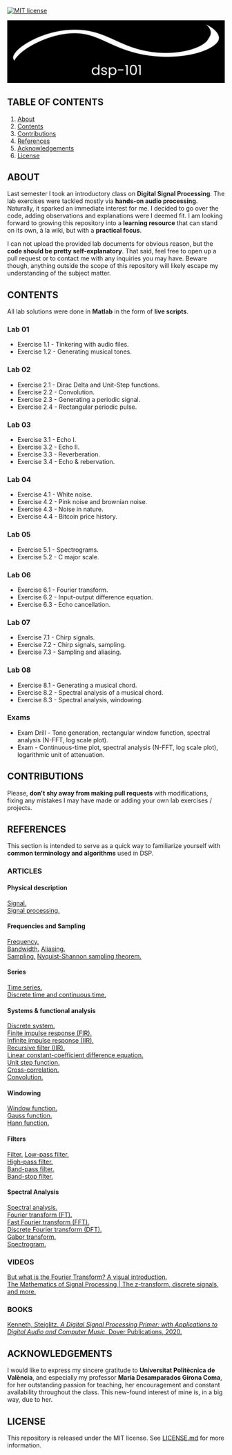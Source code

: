 [![MIT license](http://img.shields.io/badge/license-MIT-brightgreen.svg)](http://opensource.org/licenses/MIT)

![Project_Logo](/img/dsp_banner.png)

## TABLE OF CONTENTS
1.  [About](#about)
2.  [Contents](#contents)
3.  [Contributions](#contributions)
4.  [References](#references)
5.  [Acknowledgements](#acknowledgements)
6.  [License](#license)

## ABOUT
Last semester I took an introductory class on **Digital Signal Processing**. The lab exercises were tackled mostly via **hands-on audio processing**. Naturally, it sparked an immediate interest for me. I decided to go over the code, adding observations and explanations were I deemed fit. I am looking forward to growing this repository into a **learning resource** that can stand on its own, à la wiki, but with a **practical focus**.

I can not upload the provided lab documents for obvious reason, but the **code should be pretty self-explanatory**. That said, feel free to open up a pull request or to contact me with any inquiries you may have. Beware though, anything outside the scope of this repository will likely escape my understanding of the subject matter.

## CONTENTS
All lab solutions were done in **Matlab** in the form of **live scripts**.

### Lab 01
*   Exercise 1.1 - Tinkering with audio files.
*   Exercise 1.2 - Generating musical tones.

### Lab 02
*   Exercise 2.1 - Dirac Delta and Unit-Step functions.
*   Exercise 2.2 - Convolution.
*   Exercise 2.3 - Generating a periodic signal.
*   Exercise 2.4 - Rectangular periodic pulse.

### Lab 03
*   Exercise 3.1 - Echo I.
*   Exercise 3.2 - Echo II.
*   Exercise 3.3 - Reverberation.
*   Exercise 3.4 - Echo & rebervation.

### Lab 04
*   Exercise 4.1 - White noise.
*   Exercise 4.2 - Pink noise and brownian noise.
*   Exercise 4.3 - Noise in nature.
*   Exercise 4.4 - Bitcoin price history.

### Lab 05
*   Exercise 5.1 - Spectrograms.
*   Exercise 5.2 - C major scale.

### Lab 06
*   Exercise 6.1 - Fourier transform.
*   Exercise 6.2 - Input-output difference equation.
*   Exercise 6.3 - Echo cancellation.

### Lab 07
*   Exercise 7.1 - Chirp signals.
*   Exercise 7.2 - Chirp signals, sampling.
*   Exercise 7.3 - Sampling and aliasing.

### Lab 08
*   Exercise 8.1 - Generating a musical chord.
*   Exercise 8.2 - Spectral analysis of a musical chord.
*   Exercise 8.3 - Spectral analysis, windowing.
   
### Exams
*   Exam Drill - Tone generation, rectangular window function, spectral analysis (N-FFT, log scale plot).
*   Exam - Continuous-time plot, spectral analysis (N-FFT, log scale plot), logarithmic unit of attenuation.

## CONTRIBUTIONS
Please, **don't shy away from making pull requests** with modifications, fixing any mistakes I may have made or adding your own lab exercises / projects.

## REFERENCES
This section is intended to serve as a quick way to familiarize yourself with **common terminology and algorithms** used in DSP.

### ARTICLES

#### Physical description
[Signal.](https://en.m.wikipedia.org/wiki/Signal)  
[Signal processing.](https://en.m.wikipedia.org/wiki/Signal_processing)  

#### Frequencies and Sampling
[Frequency.](https://en.m.wikipedia.org/wiki/Frequency)  
[Bandwidth.](https://en.m.wikipedia.org/wiki/Bandwidth_(signal_processing))  
[Aliasing.](https://en.m.wikipedia.org/wiki/Aliasing)  
[Sampling.](https://en.m.wikipedia.org/wiki/Sampling) 
[Nyquist-Shannon sampling theorem.](https://en.m.wikipedia.org/wiki/Nyquist%E2%80%93Shannon_sampling_theorem)  

#### Series
[Time series.](https://en.m.wikipedia.org/wiki/Time_series)  
[Discrete time and continuous time.](https://en.m.wikipedia.org/wiki/Discrete_time_and_continuous_time)  

#### Systems & functional analysis
[Discrete system.](https://en.m.wikipedia.org/wiki/Discrete_system)  
[Finite impulse response (FIR).](https://en.m.wikipedia.org/wiki/Finite_impulse_response)  
[Infinite impulse response (IIR).](https://en.m.wikipedia.org/wiki/Infinite_impulse_response)  
[Recursive filter (IIR).](https://en.m.wikipedia.org/wiki/Recursive_filter)  
[Linear constant-coefficient difference equation.](https://en.m.wikipedia.org/wiki/Z-transform#Linear_constant-coefficient_difference_equation)  
[Unit step function.](https://en.m.wikipedia.org/wiki/Heaviside_step_function)  
[Cross-correlation.](https://en.m.wikipedia.org/wiki/Cross-correlation)  
[Convolution.](https://en.m.wikipedia.org/wiki/Convolution)  

#### Windowing
[Window function.](https://en.m.wikipedia.org/wiki/Window_function)  
[Gauss function.](https://en.m.wikipedia.org/wiki/Gaussian_function)  
[Hann function.](https://en.m.wikipedia.org/wiki/Hann_function)  

#### Filters
[Filter.](https://en.m.wikipedia.org/wiki/Filter_(signal_processing))  
[Low-pass filter.](https://en.m.wikipedia.org/wiki/Low-pass_filter)  
[High-pass filter.](https://en.m.wikipedia.org/wiki/High-pass_filter)  
[Band-pass filter.](https://en.m.wikipedia.org/wiki/Band-pass_filter)  
[Band-stop filter.](https://en.m.wikipedia.org/wiki/Band-stop_filter)  

#### Spectral Analysis
[Spectral analysis.](https://en.m.wikipedia.org/wiki/Spectral_analysis)  
[Fourier transform (FT).](https://en.m.wikipedia.org/wiki/Fourier_transform)  
[Fast Fourier transform (FFT).](https://en.m.wikipedia.org/wiki/Fast_Fourier_transform)  
[Discrete Fourier transform (DFT).](https://en.m.wikipedia.org/wiki/Discrete_Fourier_transform)  
[Gabor transform.](https://en.m.wikipedia.org/wiki/Gabor_transform)  
[Spectrogram.](https://en.m.wikipedia.org/wiki/Spectrogram)  

### VIDEOS
[But what is the Fourier Transform? A visual introduction.](https://www.youtube.com/watch?v=spUNpyF58BY)  
[The Mathematics of Signal Processing | The z-transform, discrete signals, and more.](https://www.youtube.com/watch?v=hewTwm5P0Gg)  

### BOOKS
[Kenneth, Steiglitz. *A Digital Signal Processing Primer: with Applications to Digital Audio and Computer Music*. Dover Publications, 2020.](https://www.amazon.com/Digital-Signal-Processing-Primer-Applications/dp/0486845834/ref=sr_1_1?dchild=1&keywords=digital+signal+processing+audio+applications&qid=1626777797&s=books&sr=1-1)  

## ACKNOWLEDGEMENTS
I would like to express my sincere gratitude to **Universitat Politècnica de València**, and especially my professor **María Desamparados Girona Coma**, for her outstanding passion for teaching, her encouragement and constant availability throughout the class. This new-found interest of mine is, in a big way, due to her.  

## LICENSE
This repository is released under the MIT license. See [LICENSE.md](LICENSE.md) for more information.
